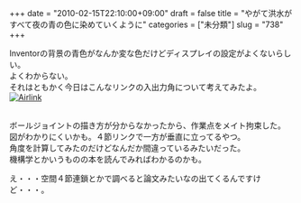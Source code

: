 +++
date = "2010-02-15T22:10:00+09:00"
draft = false
title = "やがて洪水がすべて夜の青の色に染めていくように"
categories = ["未分類"]
slug = "738"
+++

<p>Inventorの背景の青色がなんか変な色だけどディスプレイの設定がよくないらしい。<br />よくわからない。<br />それはともかく今日はこんなリンクの入出力角について考えてみたよ。<br /><a href="/images/robolog/photos/uncategorized/2010/02/15/airlink.jpg"><img  border="0"  alt="Airlink" title="Airlink" src="/images/robolog/blog/images/2010/02/15/airlink.jpg" /></a>

<br />ボールジョイントの描き方が分からなかったから、作業点をメイト拘束した。<br />図がわかりにくいかも。４節リンクで一方が垂直に立ってるやつ。<br />角度を計算してみたのだけどなんだか間違っているみたいだった。<br />機構学とかいうものの本を読んでみればわかるのかも。</p>

<p>え・・・空間４節連鎖とかで調べると論文みたいなの出てくるんですけど・・・。</p>

